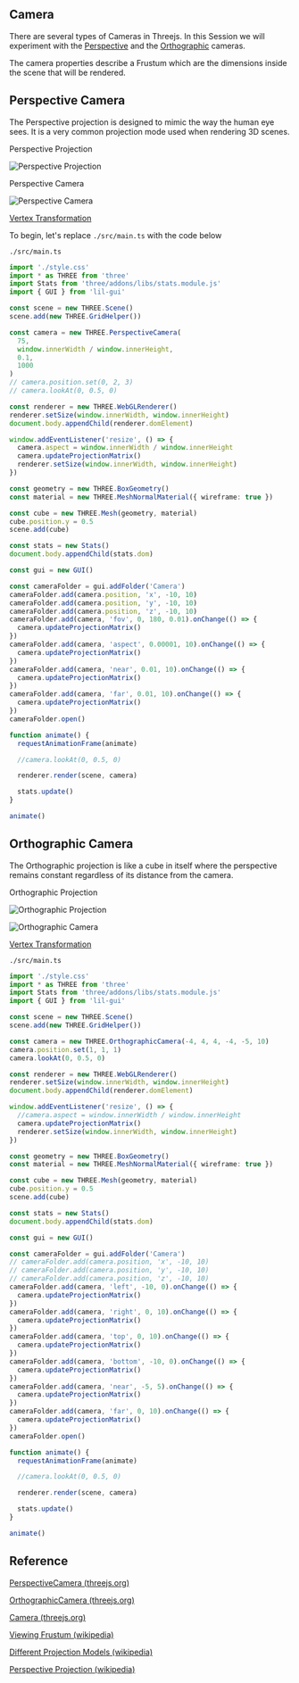 ## Camera

There are several types of Cameras in Threejs. In this Session we will experiment with the [Perspective](#perspective-camera) and the [Orthographic](#orthographic-camera) cameras.

The camera properties describe a Frustum which are the dimensions inside the scene that will be rendered.

## Perspective Camera

The Perspective projection is designed to mimic the way the human eye sees. It is a very common projection mode used when rendering 3D scenes.

Perspective Projection

![Perspective Projection](assets/images/perspective-projection.png "Perspective Projection")

Perspective Camera

![Perspective Camera](assets/images/perspective-view-frustum.png "Perspective Projection")

[Vertex Transformation](https://en.wikibooks.org/wiki/GLSL_Programming/Vertex_Transformations)

To begin, let's replace `./src/main.ts` with the code below

`./src/main.ts`

```ts
import './style.css'
import * as THREE from 'three'
import Stats from 'three/addons/libs/stats.module.js'
import { GUI } from 'lil-gui'

const scene = new THREE.Scene()
scene.add(new THREE.GridHelper())

const camera = new THREE.PerspectiveCamera(
  75,
  window.innerWidth / window.innerHeight,
  0.1,
  1000
)
// camera.position.set(0, 2, 3)
// camera.lookAt(0, 0.5, 0)

const renderer = new THREE.WebGLRenderer()
renderer.setSize(window.innerWidth, window.innerHeight)
document.body.appendChild(renderer.domElement)

window.addEventListener('resize', () => {
  camera.aspect = window.innerWidth / window.innerHeight
  camera.updateProjectionMatrix()
  renderer.setSize(window.innerWidth, window.innerHeight)
})

const geometry = new THREE.BoxGeometry()
const material = new THREE.MeshNormalMaterial({ wireframe: true })

const cube = new THREE.Mesh(geometry, material)
cube.position.y = 0.5
scene.add(cube)

const stats = new Stats()
document.body.appendChild(stats.dom)

const gui = new GUI()

const cameraFolder = gui.addFolder('Camera')
cameraFolder.add(camera.position, 'x', -10, 10)
cameraFolder.add(camera.position, 'y', -10, 10)
cameraFolder.add(camera.position, 'z', -10, 10)
cameraFolder.add(camera, 'fov', 0, 180, 0.01).onChange(() => {
  camera.updateProjectionMatrix()
})
cameraFolder.add(camera, 'aspect', 0.00001, 10).onChange(() => {
  camera.updateProjectionMatrix()
})
cameraFolder.add(camera, 'near', 0.01, 10).onChange(() => {
  camera.updateProjectionMatrix()
})
cameraFolder.add(camera, 'far', 0.01, 10).onChange(() => {
  camera.updateProjectionMatrix()
})
cameraFolder.open()

function animate() {
  requestAnimationFrame(animate)

  //camera.lookAt(0, 0.5, 0)

  renderer.render(scene, camera)

  stats.update()
}

animate()
```

## Orthographic Camera

The Orthographic projection is like a cube in itself where the perspective remains constant regardless of its distance from the camera.

Orthographic Projection

![Orthographic Projection](assets/images/orthographic-projection.png "Orthographic Projection")

![Orthographic Camera](assets/images/orthographic-view-frustum.png "Orthographic Camera")

[Vertex Transformation](https://en.wikibooks.org/wiki/GLSL_Programming/Vertex_Transformations)

`./src/main.ts`

```ts
import './style.css'
import * as THREE from 'three'
import Stats from 'three/addons/libs/stats.module.js'
import { GUI } from 'lil-gui'

const scene = new THREE.Scene()
scene.add(new THREE.GridHelper())

const camera = new THREE.OrthographicCamera(-4, 4, 4, -4, -5, 10)
camera.position.set(1, 1, 1)
camera.lookAt(0, 0.5, 0)

const renderer = new THREE.WebGLRenderer()
renderer.setSize(window.innerWidth, window.innerHeight)
document.body.appendChild(renderer.domElement)

window.addEventListener('resize', () => {
  //camera.aspect = window.innerWidth / window.innerHeight
  camera.updateProjectionMatrix()
  renderer.setSize(window.innerWidth, window.innerHeight)
})

const geometry = new THREE.BoxGeometry()
const material = new THREE.MeshNormalMaterial({ wireframe: true })

const cube = new THREE.Mesh(geometry, material)
cube.position.y = 0.5
scene.add(cube)

const stats = new Stats()
document.body.appendChild(stats.dom)

const gui = new GUI()

const cameraFolder = gui.addFolder('Camera')
// cameraFolder.add(camera.position, 'x', -10, 10)
// cameraFolder.add(camera.position, 'y', -10, 10)
// cameraFolder.add(camera.position, 'z', -10, 10)
cameraFolder.add(camera, 'left', -10, 0).onChange(() => {
  camera.updateProjectionMatrix()
})
cameraFolder.add(camera, 'right', 0, 10).onChange(() => {
  camera.updateProjectionMatrix()
})
cameraFolder.add(camera, 'top', 0, 10).onChange(() => {
  camera.updateProjectionMatrix()
})
cameraFolder.add(camera, 'bottom', -10, 0).onChange(() => {
  camera.updateProjectionMatrix()
})
cameraFolder.add(camera, 'near', -5, 5).onChange(() => {
  camera.updateProjectionMatrix()
})
cameraFolder.add(camera, 'far', 0, 10).onChange(() => {
  camera.updateProjectionMatrix()
})
cameraFolder.open()

function animate() {
  requestAnimationFrame(animate)

  //camera.lookAt(0, 0.5, 0)

  renderer.render(scene, camera)

  stats.update()
}

animate()
```

## Reference

<a href="https://threejs.org/docs/#api/en/cameras/PerspectiveCamera" target="_blank">PerspectiveCamera (threejs.org)</a>

<a href="https://threejs.org/docs/#api/en/cameras/OrthographicCamera" target="_blank">OrthographicCamera (threejs.org)</a>

<a href="https://threejs.org/docs/#api/en/cameras/Camera" target="_blank">Camera (threejs.org)</a>

<a href="https://en.wikipedia.org/wiki/Viewing_frustum" target="_blank">Viewing Frustum (wikipedia)</a>

<a href="https://en.wikipedia.org/wiki/Orthographic_projection#/media/File:Comparison_of_graphical_projections.svg" target="_blank">Different Projection Models (wikipedia)</a>

<a href="https://en.wikipedia.org/wiki/Perspective_(graphical)" target="_blank">Perspective Projection (wikipedia)</a>
